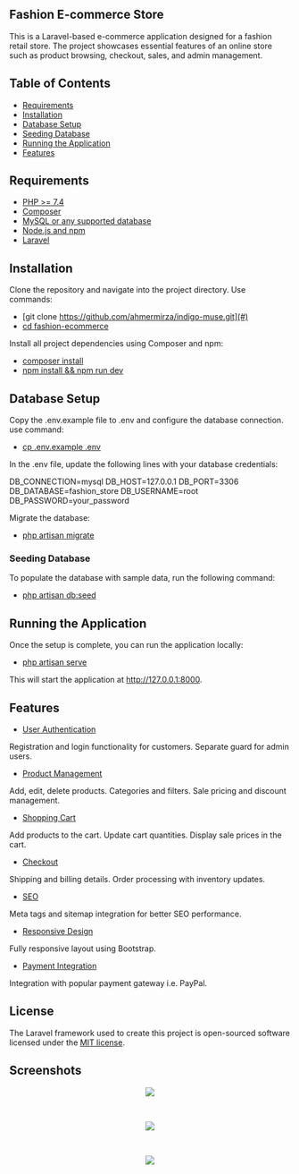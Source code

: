 <!-- <p align="center"><a href="https://laravel.com" target="_blank"><img src="https://raw.githubusercontent.com/laravel/art/master/logo-lockup/5%20SVG/2%20CMYK/1%20Full%20Color/laravel-logolockup-cmyk-red.svg" width="400" alt="Laravel Logo"></a></p>

<p align="center">
<a href="https://github.com/laravel/framework/actions"><img src="https://github.com/laravel/framework/workflows/tests/badge.svg" alt="Build Status"></a>
<a href="https://packagist.org/packages/laravel/framework"><img src="https://img.shields.io/packagist/dt/laravel/framework" alt="Total Downloads"></a>
<a href="https://packagist.org/packages/laravel/framework"><img src="https://img.shields.io/packagist/v/laravel/framework" alt="Latest Stable Version"></a>
<a href="https://packagist.org/packages/laravel/framework"><img src="https://img.shields.io/packagist/l/laravel/framework" alt="License"></a>
</p> -->

## Fashion E-commerce Store

This is a Laravel-based e-commerce application designed for a fashion retail store. The project showcases essential features of an online store such as product browsing, checkout, sales, and admin management.

## Table of Contents

- [Requirements](#)
- [Installation](#)
- [Database Setup](#)
- [Seeding Database](#)
- [Running the Application](#)
- [Features](#)

## Requirements

- [PHP >= 7.4](#)
- [Composer](#)
- [MySQL or any supported database](#)
- [Node.js and npm](#)
- [Laravel](#)

## Installation

Clone the repository and navigate into the project directory. Use commands: 

- [git clone https://github.com/ahmermirza/indigo-muse.git](#)
- [cd fashion-ecommerce](#)

Install all project dependencies using Composer and npm:

- [composer install](#)
- [npm install && npm run dev](#)

## Database Setup

Copy the .env.example file to .env and configure the database connection. use command:
- [cp .env.example .env](#)

In the .env file, update the following lines with your database credentials:

DB_CONNECTION=mysql
DB_HOST=127.0.0.1
DB_PORT=3306
DB_DATABASE=fashion_store
DB_USERNAME=root
DB_PASSWORD=your_password

Migrate the database:

- [php artisan migrate](#)

### Seeding Database

To populate the database with sample data, run the following command:

- [php artisan db:seed](#)

## Running the Application

Once the setup is complete, you can run the application locally:

- [php artisan serve](#)

This will start the application at http://127.0.0.1:8000.

## Features
- [User Authentication](#)

Registration and login functionality for customers.
Separate guard for admin users.

- [Product Management](#)

Add, edit, delete products.
Categories and filters.
Sale pricing and discount management.

- [Shopping Cart](#)

Add products to the cart.
Update cart quantities.
Display sale prices in the cart.

- [Checkout](#)

Shipping and billing details.
Order processing with inventory updates.

- [SEO](#)

Meta tags and sitemap integration for better SEO performance.

- [Responsive Design](#)

Fully responsive layout using Bootstrap.

- [Payment Integration](#)

Integration with popular payment gateway i.e. PayPal.

## License

The Laravel framework used to create this project is open-sourced software licensed under the [MIT license](https://opensource.org/licenses/MIT).

## Screenshots

<p align="center"><img src="img/read-me-ss/ss1.png"></p></br>
<p align="center"><img src="img/read-me-ss/ss2.png"></p></br>
<p align="center"><img src="img/read-me-ss/ss3.png"></p>
